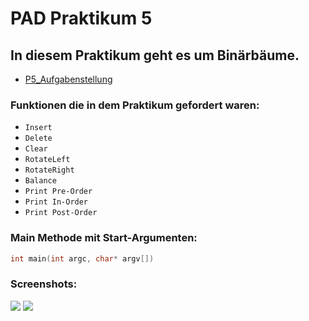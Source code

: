 # PAD Praktikum 5
## In diesem Praktikum geht es um Binärbäume.
* [P5_Aufgabenstellung](https://www.dropbox.com/s/9hhfpnlrvqa92if/Aufgabe%205.pdf?dl=0)

### Funktionen die in dem Praktikum gefordert waren:
* `Insert`
* `Delete`
* `Clear`
* `RotateLeft`
* `RotateRight`
* `Balance`
* `Print Pre-Order`
* `Print In-Order`
* `Print Post-Order`

### Main Methode mit Start-Argumenten:

```c++
int main(int argc, char* argv[])
````

### Screenshots:
![](http://i.epvpimg.com/1WtXaab.png)
![](http://i.epvpimg.com/In0Udab.png)
